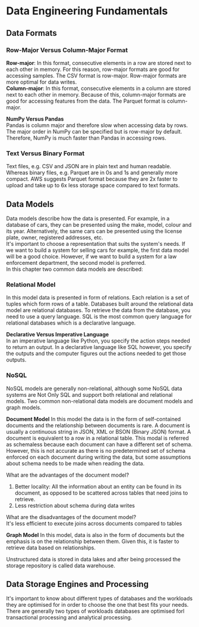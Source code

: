 # Data Engineering Fundamentals
## Data Formats
### Row-Major Versus Column-Major Format
**Row-major**: In this format, consecutive elements in a row are stored next to each other in memory. For this reason, row-major formats are good for accessing samples. The CSV format is row-major. Row-major formats are more optimal for data writes.  
**Column-major**: In this format, consecutive elements in a column are stored next to each other in memory. Because of this, column-major formats are good for accessing features from the data. The Parquet format is column-major.   

**NumPy Versus Pandas**   
Pandas is column major and therefore slow when accessing data by rows. The major order in NumPy can be specified but is row-major by default. Therefore, NumPy is much faster than Pandas in accessing rows.

### Text Versus Binary Format
Text files, e.g. CSV and JSON are in plain text and human readable. Whereas binary files, e.g. Parquet are in 0s and 1s and generally more compact. AWS suggests Parquet format because they are 2x faster to upload and take up to 6x less storage space compared to text formats.

## Data Models
Data models describe how the data is presented. For example, in a database of cars, they can be presented using the make, model, colour and its year. Alternatively, the same cars can be presented using the license plate, owner, registered addresses, etc.   
It's important to choose a representation that suits the system's needs. If we want to build a system for selling cars for example, the first data model will be a good choice. However, if we want to build a system for a law enforcement department, the second model is preferred.    
In this chapter two common data models are described:   
### Relational Model
In this model data is presented in form of relations. Each relation is a set of tuples which form rows of a table. Databases built around the relational data model are relational databases. To retrieve the data from the database, you need to use a query language. SQL is the most common query language for relational databases which is a declarative language.  

**Declarative Versus Imperative Language**   
In an imperative language like Python, you specify the action steps needed to return an output. In a declarative language like SQL however, you specify the outputs and the computer figures out the actions needed to get those outputs.

### NoSQL
NoSQL models are generally non-relational, although some NoSQL data systems are Not Only SQL and support both relational and relational models. Two common non-relational data models are document models and graph models.

**Document Model**
In this model the data is in the form of self-contained documents and the relationship between documents is rare. A document is usually a continuous string in JSON, XML or BSON (Binary JSON) format. A document is equivalent to a row in a relational table. This modal is referred as schemaless because each document can have a different set of schema. However, this is not accurate as there is no predetermined set of schema enforced on each document during writing the data, but some assumptions about schema needs to be made when reading the data.

What are the advantages of the document model?   
1. Better locality: All the information about an entity can be found in its document, as opposed to be scattered across tables that need joins to retrieve.
1. Less restriction about schema during data writes

What are the disadvantages of the document model?   
    It's less efficient to execute joins across documents compared to tables

**Graph Model**
In this model, data is also in the form of documents but the emphasis is on the relationship between them. Given this, it is faster to retrieve data based on relationships.

Unstructured data is stored in data lakes and after being processed the storage repository is called data warehouse.

## Data Storage Engines and Processing
It's important to know about different types of databases and the workloads they are optimised for in order to choose the one that best fits your needs. There are generally two types of workloads databases are optimised forl transactional processing and analytical processing.

